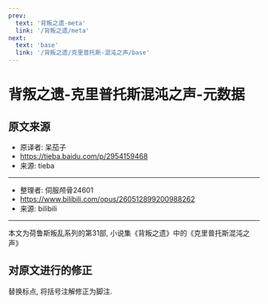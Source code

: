```yaml
---
prev:
  text: '背叛之遗-meta'
  link: '/背叛之遗/meta'
next:
  text: 'base'
  link: '/背叛之遗/克里普托斯-混沌之声/base'
---
```


# 背叛之遗-克里普托斯混沌之声-元数据

## 原文来源

+ 原译者: 呆茄子
+ <https://tieba.baidu.com/p/2954159468>
+ 来源: tieba

--------

+ 整理者: 伺服颅骨24601
+ <https://www.bilibili.com/opus/260512899200988262>
+ 来源: bilibili

--------

本文为荷鲁斯叛乱系列的第31部, 小说集《背叛之遗》中的《克里普托斯混沌之声》

## 对原文进行的修正

替换标点, 将括号注解修正为脚注.
